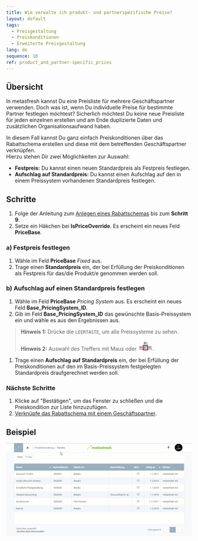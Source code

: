 ```yaml
---
title: Wie verwalte ich produkt- und partnerspezifische Preise?
layout: default
tags:
  - Preisgestaltung
  - Preiskonditionen
  - Erweiterte Preisgestaltung
lang: de
sequence: 10
ref: product_and_partner-specific_prices
---
```


## Übersicht
In metasfresh kannst Du eine Preisliste für mehrere Geschäftspartner verwenden. Doch was ist, wenn Du individuelle Preise für bestimmte Partner festlegen möchtest? Sicherlich möchtest Du keine neue Preisliste für jeden einzelnen erstellen und am Ende duplizierte Daten und zusätzlichen Organisationsaufwand haben.

In diesem Fall kannst Du ganz einfach Preiskonditionen über das Rabattschema erstellen und diese mit dem betreffenden Geschäftspartner verknüpfen. <br> Hierzu stehen Dir zwei Möglichkeiten zur Auswahl:

- **Festpreis:** Du kannst einen neuen Standardpreis als Festpreis festlegen.
- **Aufschlag auf Standardpreis:** Du kannst einen Aufschlag auf den in einem Preissystem vorhandenen Standardpreis festlegen.

## Schritte
1. Folge der Anleitung zum [Anlegen eines Rabattschemas](Rabattschema_anlegen) bis zum **Schritt 9**.
1. Setze ein Häkchen bei **IsPriceOverride**. Es erscheint ein neues Feld **PriceBase**.

### a) Festpreis festlegen
1. Wähle im Feld **PriceBase** *Fixed* aus.
1. Trage einen **Standardpreis** ein, der bei Erfüllung der Preiskonditionen als Festpreis für das/die Produkt/e genommen werden soll.

### b) Aufschlag auf einen Standardpreis festlegen
1. Wähle im Feld **PriceBase** *Pricing System* aus. Es erscheint ein neues Feld **Base_PricingSystem_ID**.
1. Gib im Feld **Base_PricingSystem_ID** das gewünschte Basis-Preissystem ein und wähle es aus den Ergebnissen aus.
 >**Hinweis 1:** Drücke die `LEERTASTE`, um alle Preissysteme zu sehen.<br><br>
 >**Hinweis 2:** Auswahl des Treffers mit Maus oder ![](assets/Workflow_Auftrag_Bis_Rechnung_WebUI-73797.png).

1. Trage einen **Aufschlag auf Standardpreis** ein, der bei Erfüllung der Preiskonditionen auf den im Basis-Preissystem festgelegten Standardpreis draufgerechnet werden soll.

### Nächste Schritte
1. Klicke auf "Bestätigen", um das Fenster zu schließen und die Preiskondition zur Liste hinzuzufügen.
1. [Verknüpfe das Rabattschema mit einem Geschäftspartner](Rabattschema_mit_GP_verknuepfen).

## Beispiel
![](assets/Produkt_und_partnerspezifische_Preise.gif)

